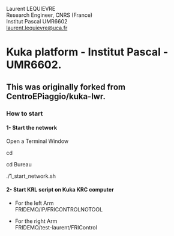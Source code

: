 Laurent LEQUIEVRE<br/>
Research Engineer, CNRS (France)<br/>
Institut Pascal UMR6602<br/>
laurent.lequievre@uca.fr<br/>

# Kuka platform - Institut Pascal - UMR6602.
## This was originally forked from CentroEPiaggio/kuka-lwr.


### How to start

#### 1- Start the network
Open a Terminal Window<br/>

cd<br/>

cd Bureau<br/>

./1_start_network.sh<br/>


#### 2- Start KRL script on Kuka KRC computer
- For the left Arm<br/>
FRIDEMO/IP/FRICONTROLNOTOOL<br/>

- For the right Arm<br/>
FRIDEMO/test-laurent/FRIControl<br/>


